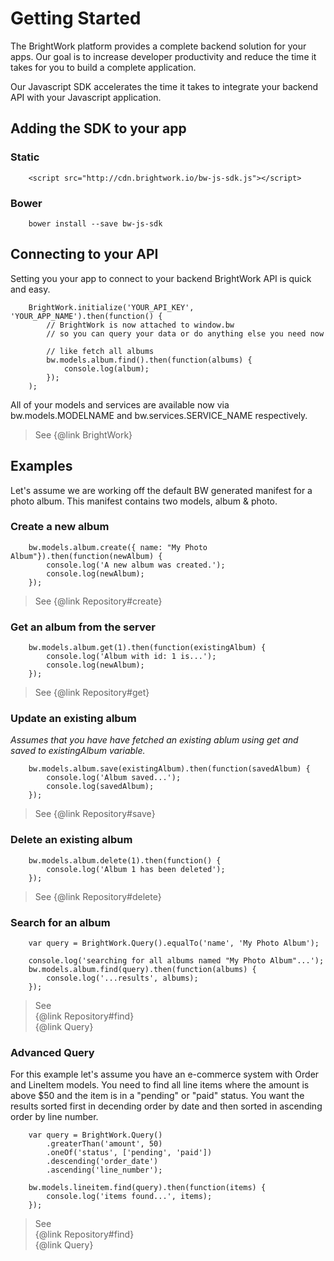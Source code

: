 # Getting Started

The BrightWork platform provides a complete backend solution for your apps.  Our goal is to increase developer productivity 
and reduce the time it takes for you to build a complete application.
 
Our Javascript SDK accelerates the time it takes to integrate your backend API with your Javascript application.

## Adding the SDK to your app

### Static
```
    <script src="http://cdn.brightwork.io/bw-js-sdk.js"></script>
```

### Bower
```
    bower install --save bw-js-sdk
```

## Connecting to your API
Setting you your app to connect to your backend BrightWork API is quick and easy.
```    
    BrightWork.initialize('YOUR_API_KEY', 'YOUR_APP_NAME').then(function() {
        // BrightWork is now attached to window.bw
        // so you can query your data or do anything else you need now
        
        // like fetch all albums
        bw.models.album.find().then(function(albums) {
            console.log(album);
        });
    );    
```
All of your models and services are available now via bw.models.MODELNAME and bw.services.SERVICE_NAME respectively.
> See {@link BrightWork}

## Examples
Let's assume we are working off the default BW generated manifest for a photo album.  This manifest contains two models, album & photo.

### Create a new album
```
    bw.models.album.create({ name: "My Photo Album"}).then(function(newAlbum) {
        console.log('A new album was created.');
        console.log(newAlbum);
    });
```
> See {@link Repository#create}

### Get an album from the server
```
    bw.models.album.get(1).then(function(existingAlbum) {
        console.log('Album with id: 1 is...');
        console.log(newAlbum);
    });
```
> See {@link Repository#get}

### Update an existing album
*Assumes that you have have fetched an existing ablum using get and saved to existingAlbum variable.*
```    
    bw.models.album.save(existingAlbum).then(function(savedAlbum) {
        console.log('Album saved...');
        console.log(savedAlbum);
    });
```
> See {@link Repository#save}

### Delete an existing album
```
    bw.models.album.delete(1).then(function() {
        console.log('Album 1 has been deleted');
    });
```
> See {@link Repository#delete}

### Search for an album
```
    var query = BrightWork.Query().equalTo('name', 'My Photo Album');
        
    console.log('searching for all albums named "My Photo Album"...');
    bw.models.album.find(query).then(function(albums) {
        console.log('...results', albums);
    });
```
> See <br/>
{@link Repository#find} <br/>
{@link Query}

### Advanced Query
For this example let's assume you have an e-commerce system with Order and LineItem models. You need to find all line items where the amount is 
above $50 and the item is in a "pending" or "paid" status.  You want the results sorted first in decending order by date and then sorted in ascending order by line number. 
```
    var query = BrightWork.Query()
        .greaterThan('amount', 50)
        .oneOf('status', ['pending', 'paid'])
        .descending('order_date')
        .ascending('line_number');
               
    bw.models.lineitem.find(query).then(function(items) {
        console.log('items found...', items);
    });

```
> See <br/> 
{@link Repository#find} <br/>
{@link Query}
